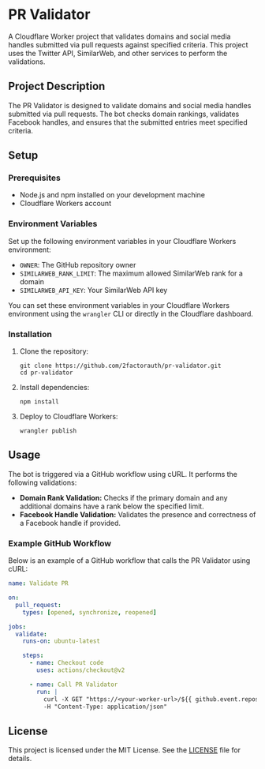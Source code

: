 # PR Validator

A Cloudflare Worker project that validates domains and social media handles submitted via pull requests against specified criteria. This project uses the Twitter API, SimilarWeb, and other services to perform the validations.

## Project Description

The PR Validator is designed to validate domains and social media handles submitted via pull requests. The bot checks domain rankings, validates Facebook handles, and ensures that the submitted entries meet specified criteria.

## Setup

### Prerequisites

- Node.js and npm installed on your development machine
- Cloudflare Workers account

### Environment Variables

Set up the following environment variables in your Cloudflare Workers environment:

- `OWNER`: The GitHub repository owner
- `SIMILARWEB_RANK_LIMIT`: The maximum allowed SimilarWeb rank for a domain
- `SIMILARWEB_API_KEY`: Your SimilarWeb API key

You can set these environment variables in your Cloudflare Workers environment using the `wrangler` CLI or directly in the Cloudflare dashboard.

### Installation

1. Clone the repository:

    ```shell
    git clone https://github.com/2factorauth/pr-validator.git
    cd pr-validator
    ```

2. Install dependencies:

    ```shell
    npm install
    ```

3. Deploy to Cloudflare Workers:

    ```shell
    wrangler publish
    ```

## Usage

The bot is triggered via a GitHub workflow using cURL. It performs the following validations:

- **Domain Rank Validation:** Checks if the primary domain and any additional domains have a rank below the specified limit.
- **Facebook Handle Validation:** Validates the presence and correctness of a Facebook handle if provided.

### Example GitHub Workflow

Below is an example of a GitHub workflow that calls the PR Validator using cURL:

```yaml
name: Validate PR

on:
  pull_request:
    types: [opened, synchronize, reopened]

jobs:
  validate:
    runs-on: ubuntu-latest

    steps:
      - name: Checkout code
        uses: actions/checkout@v2

      - name: Call PR Validator
        run: |
          curl -X GET "https://<your-worker-url>/${{ github.event.repository.name }}/${{ github.event.number }}/" \
          -H "Content-Type: application/json"
```

## License

This project is licensed under the MIT License. See the [LICENSE](LICENSE) file for details.
